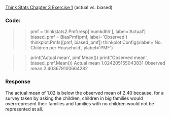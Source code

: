 [Think Stats Chapter 3 Exercise 1](http://greenteapress.com/thinkstats2/html/thinkstats2004.html#toc31) (actual vs. biased)

### Code:
>> pmf = thinkstats2.Pmf(resp['numkdhh'], label='Actual')
>> biased_pmf = BiasPmf(pmf, label='Observed')
>> thinkplot.Pmfs([pmf, biased_pmf])
>> thinkplot.Config(xlabel='No. Children per Household', ylabel='PMF')

>> print('Actual mean', pmf.Mean())
>> print('Observed mean', biased_pmf.Mean())
Actual mean 1.024205155043831
Observed mean 2.403679100664282

### Response
The actual mean of 1.02 is below the observed mean of 2.40 because, for a survey taken by asking the children, children in big families would overrrepresent their families and
families with no children would not be represented at all.  
